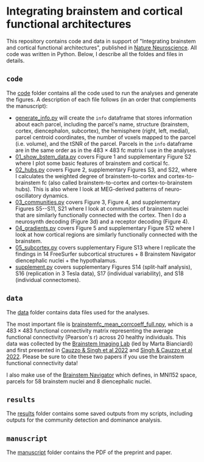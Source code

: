 # Integrating brainstem and cortical functional architectures
This repository contains code and data in support of "Integrating brainstem and cortical functional architectures", published in [Nature Neuroscience](https://doi.org/10.1038/s41593-024-01787-0).
All code was written in Python.
Below, I describe all the foldes and files in details.

## `code`
The [code](code/) folder contains all the code used to run the analyses and generate the figures.
A description of each file follows (in an order that complements the manuscript):
- [generate_info.py](code/generate_info.py) will create the `info` dataframe that stores information about each parcel, including the parcel's name, structure (brainstem, cortex, diencephalon, subcortex), the hemisphere (right, left, medial), parcel centroid coordinates, the number of voxels mapped to the parcel (i.e. volume), and the tSNR of the parcel. Parcels in the `info` dataframe are in the same order as in the $483\times 483$ fc matrix I use in the analyses.
- [01_show_bstem_data.py](code/01_show_bstem_data.py) covers Figure 1 and supplementary Figure S2 where I plot some basic features of brainstem and cortical fc.
- [02_hubs.py](code/02_hubs.py) covers Figure 2, supplementary Figures S3, and S22, where I calculates the weighted degree of brainstem-to-cortex and cortex-to-brainstem fc (also called brainstem-to-cortex and cortex-to-brainstem hubs). This is also where I look at MEG-derived patterns of neuro-oscillatory dynamics.
- [03_communities.py](code/03_communities.py) covers Figure 3, Figure 4, and supplementary Figures S5--S11, S21 where I look at communities of brainstem nuclei that are similarly functionally connected with the cortex. Then I do a neurosynth decoding (Figure 3d) and a receptor decoding (Figure 4).
- [04_gradients.py](code/04_gradients.py) covers Figure 5 and supplementary Figure S12 where I look at how cortical regions are similarly functionally connected with the brainstem.
- [05_subcortex.py](code/05_subcortex.py) covers supplementary Figure S13 where I replicate the findings in 14 FreeSurfer subcortical structures + 8 Brainstem Navigator diencephalic nuclei + the hypothalamus.
- [supplement.py](code/supplement.py) covers supplementary Figures S14 (split-half analysis), S16 (replication in 3 Tesla data), S17 (individual variability), and S18 (individual connectomes).

## `data`
The [data](data/) folder contains data files used for the analyses.

The most important file is [brainstemfc_mean_corrcoeff_full.npy](data/brainstemfc_mean_corrcoeff_full.npy), which is a $483\times 483$ functional connectivity matrix representing the average functional connectivity (Pearson's r) across 20 healthy individuals.
This data was collected by the [Brainstem Imaging Lab](https://brainstemimaginglab.martinos.org/) (led by Marta Bianciardi) and first presented in [Cauzzo & Singh et al 2022](https://www.sciencedirect.com/science/article/pii/S1053811922000544?via%3Dihub) and [Singh & Cauzzo et al 2022](https://www.sciencedirect.com/science/article/pii/S1053811921011368).
Please be sure to cite these two papers if you use the brainstem functional connectivity data!

I also make use of the [Brainstem Navigator](https://www.nitrc.org/projects/brainstemnavig/) which defines, in MNI152 space, parcels for 58 brainstem nuclei and 8 diencephalic nuclei.

## `results`
The [results](results/) folder contains some saved outputs from my scripts, including outputs for the community detection and dominance analysis.

## `manuscript`
The [manuscript](manuscript/) folder contains the PDF of the preprint and paper.
